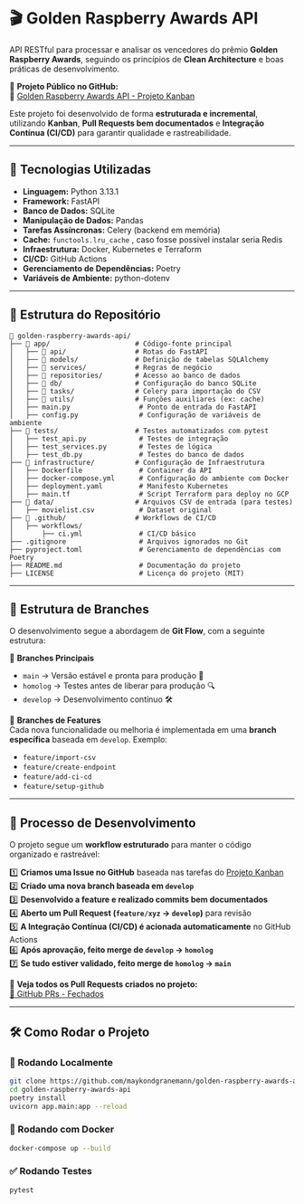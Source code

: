 # 🎬 Golden Raspberry Awards API

API RESTful para processar e analisar os vencedores do prêmio **Golden Raspberry Awards**, seguindo os princípios de **Clean Architecture** e boas práticas de desenvolvimento.

📌 **Projeto Público no GitHub:**  
🔗 [Golden Raspberry Awards API - Projeto Kanban](https://github.com/users/maykondgranemann/projects/7)  

Este projeto foi desenvolvido de forma **estruturada e incremental**, utilizando **Kanban**, **Pull Requests bem documentados** e **Integração Contínua (CI/CD)** para garantir qualidade e rastreabilidade.

---

## 🚀 **Tecnologias Utilizadas**
- **Linguagem:** Python 3.13.1
- **Framework:** FastAPI
- **Banco de Dados:** SQLite
- **Manipulação de Dados:** Pandas
- **Tarefas Assíncronas:** Celery (backend em memória)
- **Cache:** `functools.lru_cache` , caso fosse possivel instalar seria Redis
- **Infraestrutura:** Docker, Kubernetes e Terraform
- **CI/CD:** GitHub Actions
- **Gerenciamento de Dependências:** Poetry
- **Variáveis de Ambiente:** python-dotenv

---

## 📂 **Estrutura do Repositório**
```
📂 golden-raspberry-awards-api/
├── 📂 app/                     # Código-fonte principal
│   ├── 📂 api/                 # Rotas do FastAPI
│   ├── 📂 models/              # Definição de tabelas SQLAlchemy
│   ├── 📂 services/            # Regras de negócio
│   ├── 📂 repositories/        # Acesso ao banco de dados
│   ├── 📂 db/                  # Configuração do banco SQLite
│   ├── 📂 tasks/               # Celery para importação do CSV
│   ├── 📂 utils/               # Funções auxiliares (ex: cache)
│   ├── main.py                 # Ponto de entrada do FastAPI
│   ├── config.py               # Configuração de variáveis de ambiente
├── 📂 tests/                   # Testes automatizados com pytest
│   ├── test_api.py             # Testes de integração
│   ├── test_services.py        # Testes de lógica
│   ├── test_db.py              # Testes do banco de dados
├── 📂 infrastructure/          # Configuração de Infraestrutura
│   ├── Dockerfile              # Container da API
│   ├── docker-compose.yml      # Configuração do ambiente com Docker
│   ├── deployment.yaml         # Manifesto Kubernetes
│   ├── main.tf                 # Script Terraform para deploy no GCP
├── 📂 data/                    # Arquivos CSV de entrada (para testes)
│   ├── movielist.csv           # Dataset original
├── 📂 .github/                 # Workflows de CI/CD
│   ├── workflows/
│       ├── ci.yml              # CI/CD básico
├── .gitignore                  # Arquivos ignorados no Git
├── pyproject.toml              # Gerenciamento de dependências com Poetry
├── README.md                   # Documentação do projeto
├── LICENSE                     # Licença do projeto (MIT)
```

---

## 🌳 **Estrutura de Branches**
O desenvolvimento segue a abordagem de **Git Flow**, com a seguinte estrutura:

🔹 **Branches Principais**  
- `main` → Versão estável e pronta para produção 🚀  
- `homolog` → Testes antes de liberar para produção 🔍  
- `develop` → Desenvolvimento contínuo 🛠️  

🔹 **Branches de Features**  
Cada nova funcionalidade ou melhoria é implementada em uma **branch específica** baseada em `develop`. Exemplo:  
- `feature/import-csv`
- `feature/create-endpoint`
- `feature/add-ci-cd`
- `feature/setup-github`

---

## 🔄 **Processo de Desenvolvimento**
O projeto segue um **workflow estruturado** para manter o código organizado e rastreável:

1️⃣ **Criamos uma Issue no GitHub** baseada nas tarefas do [Projeto Kanban](https://github.com/users/maykondgranemann/projects/7)  
2️⃣ **Criado uma nova branch baseada em `develop`**  
3️⃣ **Desenvolvido a feature e realizado commits bem documentados**  
4️⃣ **Aberto um Pull Request (`feature/xyz` → `develop`)** para revisão  
5️⃣ **A Integração Contínua (CI/CD) é acionada automaticamente** no GitHub Actions  
6️⃣ **Após aprovação, feito merge de `develop` → `homolog`**  
7️⃣ **Se tudo estiver validado, feito merge de `homolog` → `main`**  

🔗 **Veja todos os Pull Requests criados no projeto:**  
[📌 GitHub PRs - Fechados](https://github.com/maykondgranemann/golden-raspberry-awards-api/pulls?q=is%3Apr+is%3Aclosed)

---

## 🛠️ **Como Rodar o Projeto**
### 🔧 Rodando Localmente
```bash
git clone https://github.com/maykondgranemann/golden-raspberry-awards-api.git
cd golden-raspberry-awards-api
poetry install
uvicorn app.main:app --reload
```

### 🐥 Rodando com Docker
```bash
docker-compose up --build
```

### ✅ Rodando Testes
```bash
pytest
```


